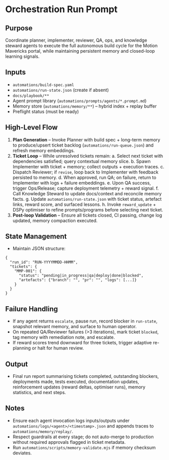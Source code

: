 # Orchestration Run Prompt

## Purpose
Coordinate planner, implementer, reviewer, QA, ops, and knowledge steward agents to execute the full autonomous build cycle for the Motion Mavericks portal, while maintaining persistent memory and closed-loop learning signals.

## Inputs
- `automations/build-spec.yaml`
- `automations/run-state.json` (create if absent)
- `docs/playbook/**`
- Agent prompt library (`automations/prompts/agents/*.prompt.md`)
- Memory store (`automations/memory/**`) – hybrid index + replay buffer
- Preflight status (must be ready)

## High-Level Flow
1. **Plan Generation** – Invoke Planner with build spec + long-term memory to produce/upsert ticket backlog (`automations/run-queue.json`) and refresh memory embeddings.
2. **Ticket Loop** – While unresolved tickets remain:
   a. Select next ticket with dependencies satisfied; query contextual memory slice.
   b. Spawn Implementer with ticket + memory; collect outputs + execution traces.
   c. Dispatch Reviewer; if `revise`, loop back to Implementer with feedback persisted to memory.
   d. When approved, run QA; on failure, return to Implementer with logs + failure embeddings.
   e. Upon QA success, trigger Ops/Release; capture deployment telemetry + reward signal.
   f. Call Knowledge Steward to update docs/context and reconcile memory facts.
   g. Update `automations/run-state.json` with ticket status, artefact links, reward score, and surfaced lessons.
   h. Invoke `reward_update` + DSPy optimiser to refine prompts/programs before selecting next ticket.
3. **Post-loop Validation** – Ensure all tickets closed, CI passing, change log updated, memory compaction executed.

## State Management
- Maintain JSON structure:
```
{
  "run_id": "RUN-YYYYMMDD-HHMM",
  "tickets": {
    "MMP-001": {
      "status": "pending|in_progress|qa|deploy|done|blocked",
      "artefacts": {"branch": "", "pr": "", "logs": [...]}
    }
  }
}
```

## Failure Handling
- If any agent returns `escalate`, pause run, record blocker in `run-state`, snapshot relevant memory, and surface to human operator.
- On repeated QA/Reviewer failures (>3 iterations), mark ticket `blocked`, tag memory with remediation note, and escalate.
- If reward scores trend downward for three tickets, trigger adaptive re-planning or halt for human review.

## Output
- Final run report summarising tickets completed, outstanding blockers, deployments made, tests executed, documentation updates, reinforcement updates (reward deltas, optimiser runs), memory statistics, and next steps.

## Notes
- Ensure each agent invocation logs inputs/outputs under `automations/logs/<agent>/<timestamp>.json` and appends traces to `automations/memory/replay/`.
- Respect guardrails at every stage; do not auto-merge to production without required approvals flagged in ticket metadata.
- Run `automations/scripts/memory-validate.mjs` if memory checksum deviates.
